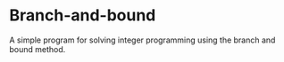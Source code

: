 # Branch-and-bound
A simple program for solving integer programming using the branch and bound method.
